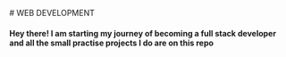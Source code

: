 #   WEB DEVELOPMENT

#### Hey there! I am starting my journey of becoming a full stack developer and all the small practise projects I do are on this repo 
 
 
